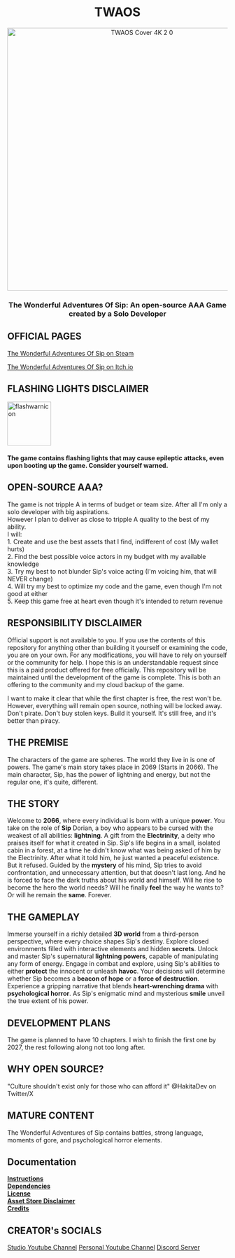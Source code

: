 <div align="center">
  
# TWAOS

<img src="https://github.com/ItzELECTR0/TWAOS/assets/82042993/63cb79fb-e64a-4ac7-9db2-99afa955bde3" alt="TWAOS Cover 4K 2 0" width="600"/>

### The Wonderful Adventures Of Sip: An open-source AAA Game created by a Solo Developer

</div>

<div align="left">
  
## OFFICIAL PAGES

[The Wonderful Adventures Of Sip on Steam](https://store.steampowered.com/app/2231750/The_Wonderful_Adventures_Of_Sip/)

[The Wonderful Adventures Of Sip on Itch.io](https://electris.itch.io/twaos)

## FLASHING LIGHTS DISCLAIMER
  
<img src="https://github.com/ItzELECTR0/TWAOS/assets/82042993/43c154b2-ac4a-4afe-b8bc-239f66bb0f6f" alt="flashwarnicon" width="100"/>

#### The game contains flashing lights that may cause epileptic attacks, even upon booting up the game. Consider yourself warned.

## OPEN-SOURCE AAA?

The game is not tripple A in terms of budget or team size. After all I'm only a solo developer with big aspirations.
<br> However I plan to deliver as close to tripple A quality to the best of my ability.
<br> I will:
<br> 1. Create and use the best assets that I find, indifferent of cost (My wallet hurts)
<br> 2. Find the best possible voice actors in my budget with my available knowledge
<br> 3. Try my best to not blunder Sip's voice acting (I'm voicing him, that will NEVER change)
<br> 4. Will try my best to optimize my code and the game, even though I'm not good at either
<br> 5. Keep this game free at heart even though it's intended to return revenue

## RESPONSIBILITY DISCLAIMER

Official support is not available to you. If you use the contents of this repository for anything other than building it yourself or examining the code, you are on your own. For any modifications, you will have to rely on yourself or the community for help. I hope this is an understandable request since this is a paid product offered for free officially. This repository will be maintained until the development of the game is complete. This is both an offering to the community and my cloud backup of the game.

<div>I want to make it clear that while the first chapter is free, the rest won't be.
<br>However, everything will remain open source, nothing will be locked away.
<br>Don't pirate. Don't buy stolen keys. Build it yourself. It's still free, and it's better than piracy.
</div>

##  THE PREMISE

The characters of the game are spheres. The world they live in is one of powers. The game's main story takes place in 2069 (Starts in 2066). The main character, Sip, has the power of lightning and energy, but not the regular one, it's quite, different.

## THE STORY

Welcome to <b>2066</b>, where every individual is born with a unique <b>power</b>.
You take on the role of <b>Sip</b> Dorian, a boy who appears to be cursed with the weakest of all abilities: <b>lightning</b>.
A gift from the <b>Electrinity</b>, a deity who praises itself for what it created in Sip.
Sip's life begins in a small, isolated cabin in a forest, at a time he didn't know what was being asked of him by the Electrinity.
After what it told him, he just wanted a peaceful existence. But it refused.
Guided by the <b>mystery</b> of his mind, Sip tries to avoid confrontation, and unnecessary attention, but that doesn't last long.
And he is forced to face the dark truths about his world and himself.
Will he rise to become the hero the world needs? Will he finally <b>feel</b> the way he wants to? Or will he remain the <b>same</b>. Forever.

## THE GAMEPLAY

Immerse yourself in a richly detailed <b>3D world</b> from a </b>third-person</b> perspective, where every </b>choice</b> shapes Sip's destiny.
Explore closed environments filled with interactive elements and hidden <b>secrets</b>.
Unlock and master Sip's supernatural <b>lightning powers</b>, capable of manipulating any form of </b>energy</b>.
Engage in combat and explore, using Sip's abilities to either <b>protect</b> the innocent or unleash <b>havoc</b>.
Your decisions will determine whether Sip becomes a <b>beacon of hope</b> or a <b>force of destruction</b>.
Experience a gripping narrative that blends <b>heart-wrenching drama</b> with <b>psychological horror</b>.
As Sip's enigmatic mind and mysterious <b>smile</b> unveil the true extent of his power. 

## DEVELOPMENT PLANS

The game is planned to have 10 chapters. I wish to finish the first one by 2027, the rest following along not too long after.

## WHY OPEN SOURCE?

"Culture shouldn't exist only for those who can afford it"
@HakitaDev on Twitter/X

## MATURE CONTENT

The Wonderful Adventures of Sip contains battles, strong language, moments of gore, and psychological horror elements.

## Documentation

**[Instructions](Documentation/INSTRUCTIONS.md)**
<br>**[Dependencies](Documentation/DEPENDENCIES.md)**
<br>**[License](LICENSE.md)**
<br>**[Asset Store Disclaimer](Documentation/ASSET-DISCLAIMER.md)**
<br>**[Credits](Documentation/CREDITS.md)**

## CREATOR's SOCIALS

[Studio Youtube Channel](https://www.youtube.com/@ELECTRIS)
[Personal Youtube Channel](https://www.youtube.com/@ELEC7RO)
[Discord Server](https://discord.gg/TgtCGKxbZr)

</div>
